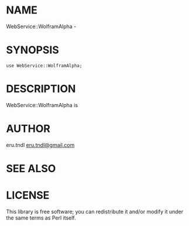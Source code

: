 # NAME

WebService::WolframAlpha -

# SYNOPSIS

    use WebService::WolframAlpha;

# DESCRIPTION

WebService::WolframAlpha is

# AUTHOR

eru.tndl <eru.tndl@gmail.com>

# SEE ALSO

# LICENSE

This library is free software; you can redistribute it and/or modify
it under the same terms as Perl itself.
